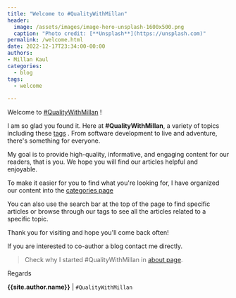 ```yaml
---
title: "Welcome to #QualityWithMillan"
header:
  image: /assets/images/image-hero-unsplash-1600x500.png
  caption: "Photo credit: [**Unsplash**](https://unsplash.com)"
permalink: /welcome.html
date: 2022-12-17T23:34:00-00:00
authors:
- Millan Kaul
categories:
  - blog
tags:
  - welcome
  
---
```



Welcome to [#QualityWithMillan](/) !

I am so glad you found it. Here at **#QualityWithMillan**, a variety of topics including these [tags](/tags/) . From software development to live and adventure, there's something for everyone.


My goal is to provide high-quality, informative, and engaging content for our readers, that is you. We hope you will find our articles helpful and enjoyable.

To make it easier for you to find what you're looking for, I have organized our content into the [categories page](/categories/)

You can also use the search bar at the top of the page to find specific articles or browse through our tags to see all the articles related to a specific topic.

Thank you for visiting and hope you'll come back often!

If you are interested to co-author a blog contact me directly.

> Check why I started #QualityWithMillan in [about page](/about/).

Regards

**{{site.author.name}}**  | `#QualityWithMillan`

